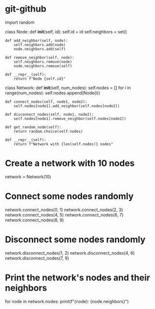 # git-github
import random

class Node:
    def __init__(self, id):
        self.id = id
        self.neighbors = set()

    def add_neighbor(self, node):
        self.neighbors.add(node)
        node.neighbors.add(self)

    def remove_neighbor(self, node):
        self.neighbors.remove(node)
        node.neighbors.remove(self)

    def __repr__(self):
        return f"Node {self.id}"

class Network:
    def __init__(self, num_nodes):
        self.nodes = []
        for i in range(num_nodes):
            self.nodes.append(Node(i))

    def connect_nodes(self, node1, node2):
        self.nodes[node1].add_neighbor(self.nodes[node2])

    def disconnect_nodes(self, node1, node2):
        self.nodes[node1].remove_neighbor(self.nodes[node2])

    def get_random_node(self):
        return random.choice(self.nodes)

    def __repr__(self):
        return f"Network with {len(self.nodes)} nodes"

# Create a network with 10 nodes
network = Network(10)

# Connect some nodes randomly
network.connect_nodes(0, 1)
network.connect_nodes(2, 3)
network.connect_nodes(4, 5)
network.connect_nodes(6, 7)
network.connect_nodes(8, 9)

# Disconnect some nodes randomly
network.disconnect_nodes(1, 2)
network.disconnect_nodes(4, 6)
network.disconnect_nodes(7, 9)

# Print the network's nodes and their neighbors
for node in network.nodes:
    print(f"{node}: {node.neighbors}")
